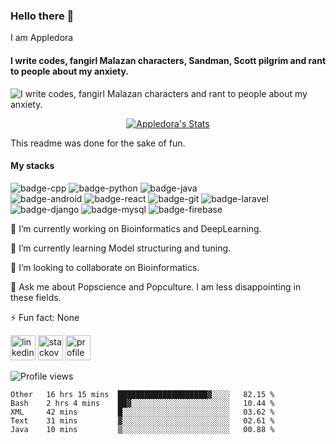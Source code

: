 ### Hello there 👋
I am Appledora
#### I write codes, fangirl Malazan characters, Sandman, Scott pilgrim and rant to people about my anxiety. 
![I write codes, fangirl Malazan characters and rant to people about my anxiety.](https://www.onlysp.com/wp-content/uploads/2015/05/scott_pilgrim_finest_hour_comic_book_cover_wallpaper_011.jpg)
<p align="center">
  <a href="https://github.com/appledora" class="rich-diff-level-one">
    <img src="https://github-readme-stats.vercel.app/api?username=appledora&&show_icons=true&theme=tokyonight" alt="Appledora's Stats" >
  </a>
</p>

This readme was done for the sake of fun.
#### My stacks
![badge-cpp](https://img.shields.io/badge/language-c%2B%2B-blue?style=for-the-badge&logo=c%2B%2B) ![badge-python](https://img.shields.io/badge/language-python-yellow?style=for-the-badge&logo=python) ![badge-java](https://img.shields.io/badge/language-java-lightgrey?style=for-the-badge&logo=java) <br>
![badge-android](https://img.shields.io/badge/framework-android-brightgreen?style=for-the-badge&logo=android) ![badge-react](https://img.shields.io/badge/framework-react-informational?style=for-the-badge&logo=react) ![badge-git](https://img.shields.io/badge/framework-git-orange?style=for-the-badge&logo=git) ![badge-laravel](https://img.shields.io/badge/framework-laravel-red?style=for-the-badge&logo=laravel) ![badge-django](https://img.shields.io/badge/framework-django-green?style=for-the-badge&logo=django) ![badge-mysql](https://img.shields.io/badge/database-mysql-yellowgreen?style=for-the-badge&logo=mysql) ![badge-firebase](https://img.shields.io/badge/database-firebase-yellow?style=for-the-badge&logo=firebase)

🔭 I’m currently working on Bioinformatics and DeepLearning.

🌱 I’m currently learning Model structuring and tuning.

👯 I’m looking to collaborate on Bioinformatics. 

💬 Ask me about Popscience and Popculture. I am less disappointing in these fields.

⚡ Fun fact: None 

 [<img src='https://cdn.jsdelivr.net/npm/simple-icons@3.0.1/icons/linkedin.svg' alt='linkedin' height='40'>](https://www.linkedin.com/in/nazia-tasnim-3b377a190/)  [<img src='https://cdn.jsdelivr.net/npm/simple-icons@3.0.1/icons/stackoverflow.svg' alt='stackoverflow' height='40'>](https://stackoverflow.com/users/https://stackoverflow.com/users/11551168/appledora) [<img src='https://w7.pngwing.com/pngs/664/998/png-transparent-pie-chart-computer-icons-circle-monochrome-graph-of-a-function-pie.png' alt='profile status' height='40'>](https://profile-summary-for-github.com/user/appledora) 


![Profile views](https://gpvc.arturio.dev/appledora)  <br/>


<!--START_SECTION:waka-->
```text
Other   16 hrs 15 mins  ████████████████████▓░░░░   82.15 % 
Bash    2 hrs 4 mins    ██▓░░░░░░░░░░░░░░░░░░░░░░   10.44 % 
XML     42 mins         █░░░░░░░░░░░░░░░░░░░░░░░░   03.62 % 
Text    31 mins         ▓░░░░░░░░░░░░░░░░░░░░░░░░   02.61 % 
Java    10 mins         ▒░░░░░░░░░░░░░░░░░░░░░░░░   00.88 % 
```
<!--END_SECTION:waka-->
